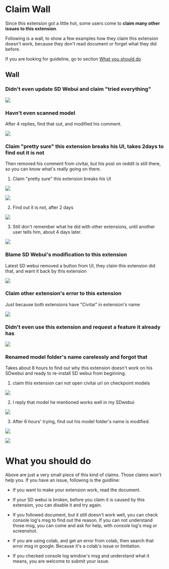 # Claim Wall

Since this extension got a little hot, some users come to **claim many other issues to this extension**.

Following is a wall, to show a few examples how they claim this extension doesn't work, because they don't read document or forget what they did before.  

If you are looking for guideline, go to section [What you should do](#what-you-should-do)  

## Wall

### Didn't even update SD Webui and claim "tried everything"

![](img/user_claim_wall/have_not_update_sdwebui.jpg)

### Havn't even scanned model

After 4 replies, find that out, and modified his comment.  

![](img/user_claim_wall/have_not_scan_model.jpg)

### Claim "pretty sure" this extension breaks his UI, takes 2days to find out it is not

Then removed his comment from civitai, but his post on reddit is still there, so you can know what's really going on there.

1. Claim "pretty sure" this extension breaks his UI

![](img/user_claim_wall/css_issue_part1.jpg)

![](img/user_claim_wall/css_issue_part2.jpg)

2. Find out it is not, after 2 days  

![](img/user_claim_wall/css_issue_part3.jpg)

3. Still don't remember what he did with other extensions, until another user tells him, about 4 days later.  

![](img/user_claim_wall/css_issue_part4.jpg)

### **Blame SD Webui's modification to this extension**

Latest SD webui removed a button from UI, they claim this extension did that, and want it back by this extension  

![](img/user_claim_wall/blame_sdweui_update_to_this_ext.jpg)

### Claim other extension's error to this extension

Just because both extensions have "Civitai" in extension's name  

![](img/user_claim_wall/do_not_even_use_this_ext.jpg)

### **Didn't even use this extension and request a feature it already has**  

![](img/user_claim_wall/request_a_feature_it_already_has.jpg)

### **Renamed model folder's name carelessly and forgot that**

Takes about 8 hours to find out why this extension doesn't work on his SDwebui and ready to re-install SD webui from beginning.

1. claim this extension can not open civitai url on checkpoint models  
  
![](img/user_claim_wall/changed_model_folder_name_then_forget_part1.jpg)

2. I reply that model he mentioned works well in my SDwebui  
  
![](img/user_claim_wall/changed_model_folder_name_then_forget_part2.jpg)

3. After 6 hours' trying, find out his model folder's name is modified.  
  
![](img/user_claim_wall/changed_model_folder_name_then_forget_part3.jpg)

![](img/user_claim_wall/changed_model_folder_name_then_forget_part4.jpg)

# What you should do

Above are just a very small piece of this kind of claims. Those claims won't help you. If you have an issue, following is the guidline:

* If you want to make your extension work, read the document.

* If your SD webui is broken, before you claim it is caused by this extension, you can disable it and try again.

* If you followed document, but it still doesn't work well, you can check console log's msg to find out the reason. If you can not understand those msg, you can come and ask for help, with console log's msg or screenshot.

* If you are using colab, and get an error from colab, then search that error msg in google. Because it's a colab's issue or limitation.

* If you checked console log window's msg and understand what it means, you are welcome to submit your issue.  

